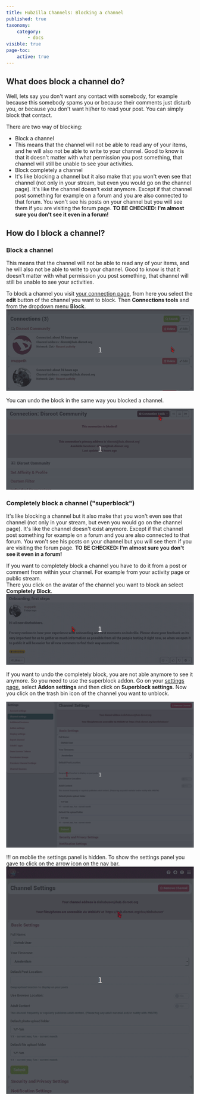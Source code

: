 ```yaml
---
title: Hubzilla Channels: Blocking a channel
published: true
taxonomy:
    category:
        - docs
visible: true
page-toc:
    active: true
---
```


## What does block a channel do?
Well, lets say you don't want any contact with somebody, for example because this somebody spams you or because their comments just disturb you, or because you don't want hi/her to read your post. You can simply block that contact.

There are two way of blocking:
* Block a channel
 * This means that the channel will not be able to read any of your items, and he will also not be able to write to your channel. Good to know is that it doesn't matter with what permission you post something, that channel will still be unable to see your activities.  
* Block completely a channel
 * It's like blocking a channel but it also make that you won't even see that channel (not only in your stream, but even you would go on the channel page). It's like the channel doesn't exist anymore. Except if that channel post something for example on a forum and you are also connected to that forum. You won't see his posts on your channel but you will see them if you are visiting the forum page. **TO BE CHECKED: I'm almost sure you don't see it even in a forum!**

## How do I block a channel?  
### Block a channel
This means that the channel will not be able to read any of your items, and he will also not be able to write to your channel. Good to know is that it doesn't matter with what permission you post something, that channel will still be unable to see your activities.  

To block a channel you visit [your connection page](https://hub.disroot.org/connections), from here you select the **edit** button of the channel you want to block. Then **Connections tools** and from the dropdown menu **Block**.
![BlockChannel](en/BlockChannel.gif)

You can undo the block in the same way you blocked a channel.

![UnBlockChannel](en/UnBlockChannel.gif)  

### Completely block a channel ("superblock")
It's like blocking a channel but it also make that you won't even see that channel (not only in your stream, but even you would go on the channel page). It's like the channel doesn't exist anymore. Except if that channel post something for example on a forum and you are also connected to that forum. You won't see his posts on your channel but you will see them if you are visiting the forum page. **TO BE CHECKED: I'm almost sure you don't see it even in a forum!**

If you want to completely block a channel you have to do it from a post or comment from within your channel.
For example from your activity page or public stream.  
There you click on the avatar of the channel you want to block an select **Completely Block**.
![CompletelyBlockChannel](en/CompletelyBlockChannel.gif)  

If you want to undo the completely block, you are not able anymore to see it anymore. So you need to use the superblock addon.  Go on your [settings page](https://hub.disroot.org/settings), select **Addon settings** and then click on **Superblock settings**. Now you click on the trash bin icon of the channel you want to unblock.

![CompletelyUnBlockChannel](en/CompletelyUnBlockChannel.gif)

!!! on moblie the settings panel is hidden. To show the settings panel you gave to click on the arrow icon on the nav bar. ![MobileSuperblock](en/MobileSuperblock.gif)
